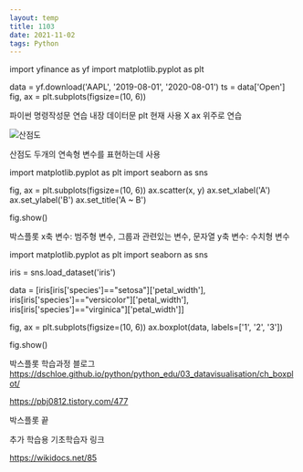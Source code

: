 ```yaml
---
layout: temp
title: 1103
date: 2021-11-02
tags: Python
---
```


import yfinance as yf
import matplotlib.pyplot as plt

data = yf.download('AAPL', '2019-08-01', '2020-08-01')
ts = data['Open']
fig, ax = plt.subplots(figsize=(10, 6))

파이썬 명령작성문 연습
내장 데이터문
plt 현재 사용 X ax 위주로 연습


![산점도](https://user-images.githubusercontent.com/93235484/140010882-b0339077-f0de-433c-ac6b-6a6a2de173a2.PNG)

산점도
두개의 연속형 변수를 표현하는데 사용

import matplotlib.pyplot as plt
import seaborn as sns

fig, ax = plt.subplots(figsize=(10, 6))
ax.scatter(x, y)
ax.set_xlabel('A')
ax.set_ylabel('B')
ax.set_title('A ~ B')

fig.show()

박스플롯
x축 변수: 범주형 변수, 그룹과 관련있는 변수, 문자열 y축 변수: 수치형 변수

import matplotlib.pyplot as plt
import seaborn as sns

iris = sns.load_dataset('iris')

data = [iris[iris['species']=="setosa"]['petal_width'],
        iris[iris['species']=="versicolor"]['petal_width'],
        iris[iris['species']=="virginica"]['petal_width']]

fig, ax = plt.subplots(figsize=(10, 6))
ax.boxplot(data, labels=['1', '2', '3'])

fig.show()


박스플롯 학습과정 블로그
https://dschloe.github.io/python/python_edu/03_datavisualisation/ch_boxplot/

https://pbj0812.tistory.com/477

박스플롯 끝

추가 학습용 기초학습자 링크

https://wikidocs.net/85

